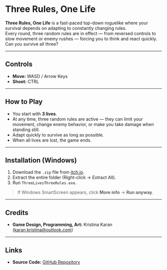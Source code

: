 # Three Rules, One Life

**Three Rules, One Life** is a fast-paced top-down roguelike where your survival depends on adapting to constantly changing rules.  
Every round, three random rules are in effect — from reversed controls to slow movement or enemy rushes — forcing you to think and react quickly. Can you survive all three?

---

##  Controls
- **Move:** WASD / Arrow Keys
- **Shoot:** CTRL

---

## How to Play
- You start with **3 lives**.
- At any time, three random rules are active — they can limit your movement, change enemy behavior, or make you take damage when standing still.
- Adapt quickly to survive as long as possible.
- When all lives are lost, the game ends.

---

##  Installation (Windows)
1. Download the `.zip` file from [itch.io](https://your-itch-link-here).
2. Extract the entire folder (Right-click → Extract All).
3. Run `ThreeLivesThreeRules.exe`.
> If Windows SmartScreen appears, click **More info** → **Run anyway**.

---

##  Credits
- **Game Design, Programming, Art:** Kristina Karan (karan.kristina@outlook.com)
  

---

##  Links
- **Source Code:** [GitHub Repository](https://github.com/KristinaKaran/ThreeLivesThreeRules)
